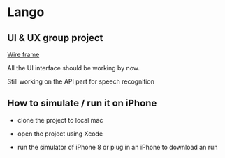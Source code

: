 # Lango

## UI & UX group project

[Wire frame](https://gl3vbs.axshare.com/)

All the UI interface should be working by now.

Still working on the API part for speech recognition

## How to simulate / run it on iPhone

- clone the project to local mac

- open the project using Xcode

- run the simulator of iPhone 8 or plug in an iPhone to download an run
